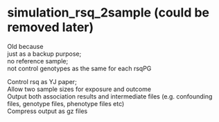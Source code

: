 # simulation_rsq_2sample (could be removed later)
Old because  
  just as a backup purpose;  
  no reference sample;  
  not control genotypes as the same for each rsqPG    

Control rsq as YJ paper;  
Allow two sample sizes for exposure and outcome  
Output both association results and intermediate files (e.g. confounding files, genotype files, phenotype files etc)  
Compress output as gz files
